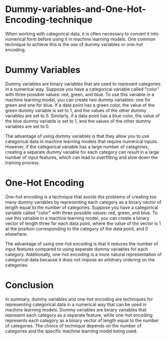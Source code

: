 # Dummy-variables-and-One-Hot-Encoding-technique

When working with categorical data, it is often necessary to convert it into numerical form before using it in machine learning models. 
One common technique to achieve this is the use of dummy variables or one-hot encoding.

# Dummy Variables
Dummy variables are binary variables that are used to represent categories in a numerical way. Suppose you have a categorical variable 
called "color" with three possible values: red, green, and blue. To use this variable in a machine learning model, you can create two dummy variables: 
one for green and one for blue. If a data point has a green color, the value of the green dummy variable is set to 1, and the values of the other dummy 
variables are set to 0. Similarly, if a data point has a blue color, the value of the blue dummy variable is set to 1, and the values of the other dummy 
variables are set to 0.

The advantage of using dummy variables is that they allow you to use categorical data in machine learning models that require numerical inputs. 
However, if the categorical variable has a large number of categories, creating a separate dummy variable for each category can result in a large 
number of input features, which can lead to overfitting and slow down the training process.

# One-Hot Encoding
One-hot encoding is a technique that avoids the problems of creating too many dummy variables by representing each category as a binary vector 
of length equal to the number of categories. Suppose you have a categorical variable called "color" with three possible values: red, green, and blue. 
To use this variable in a machine learning model, you can create a binary vector of length three for each data point, where the value of the vector is 1 at 
the position corresponding to the category of the data point, and 0 elsewhere.

The advantage of using one-hot encoding is that it reduces the number of input features compared to using separate dummy variables for each category. Additionally, one-hot encoding is a more natural representation of categorical data because it does not impose an arbitrary ordering on the categories.

# Conclusion
In summary, dummy variables and one-hot encoding are techniques for representing categorical data in a numerical way that can be used in machine learning models. 
Dummy variables are binary variables that represent each category as a separate feature, while one-hot encoding represents each category as a binary vector of 
length equal to the number of categories. The choice of technique depends on the number of categories and the specific machine learning model being used.
